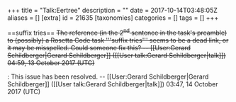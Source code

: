 +++
title = "Talk:Eertree"
description = ""
date = 2017-10-14T03:48:05Z
aliases = []
[extra]
id = 21635
[taxonomies]
categories = []
tags = []
+++

==suffix tries==
<strike>
The reference   (in the 2<sup>nd</sup> sentence in the task's preamble)   to (possibly) a Rosetta Code task   '''suffix tries'''   seems to be a dead link, or it may be misspelled.   Could someone fix this?   -- [[User:Gerard Schildberger|Gerard Schildberger]] ([[User talk:Gerard Schildberger|talk]]) 04:59, 13 October 2017 (UTC)
</strike>

: This issue has been resolved.   -- [[User:Gerard Schildberger|Gerard Schildberger]] ([[User talk:Gerard Schildberger|talk]]) 03:47, 14 October 2017 (UTC)
